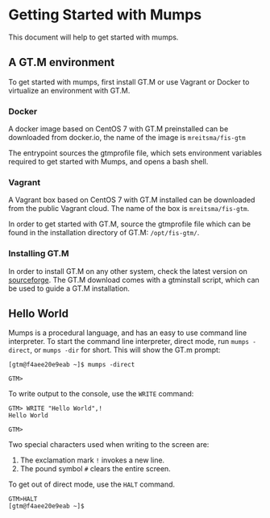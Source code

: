 # Getting Started with Mumps

This document will help to get started with mumps.

## A GT.M environment

To get started with mumps, first install GT.M or use Vagrant or Docker
to virtualize an environment with GT.M.

### Docker

A docker image based on CentOS 7 with GT.M preinstalled can be downloaded
from docker.io, the name of the image is `mreitsma/fis-gtm`

The entrypoint sources the gtmprofile file, which sets environment variables
required to get started with Mumps, and opens a bash shell.

### Vagrant

A Vagrant box based on CentOS 7 with GT.M installed can be downloaded from
the public Vagrant cloud. The name of the box is `mreitsma/fis-gtm`.

In order to get started with GT.M, source the gtmprofile file which can
be found in the installation directory of GT.M: `/opt/fis-gtm/`.

### Installing GT.M

In order to install GT.M on any other system, check the latest version on
[sourceforge](https://sourceforge.net/projects/fis-gtm/). The GT.M download
comes with a gtminstall script, which can be used to guide a GT.M installation.

## Hello World

Mumps is a procedural language, and has an easy to use command line interpreter.
To start the command line interpreter, direct mode, run `mumps -direct`, or
`mumps -dir` for short. This will show the GT.m prompt:

```text
[gtm@f4aee20e9eab ~]$ mumps -direct

GTM>
```

To write output to the console, use the `WRITE` command:

```text
GTM> WRITE "Hello World",!
Hello World

GTM>
```

Two special characters used when writing to the screen are:

1. The exclamation mark `!` invokes a new line.
1. The pound symbol `#` clears the entire screen.

To get out of direct mode, use the `HALT` command.

```text
GTM>HALT
[gtm@f4aee20e9eab ~]$
```
